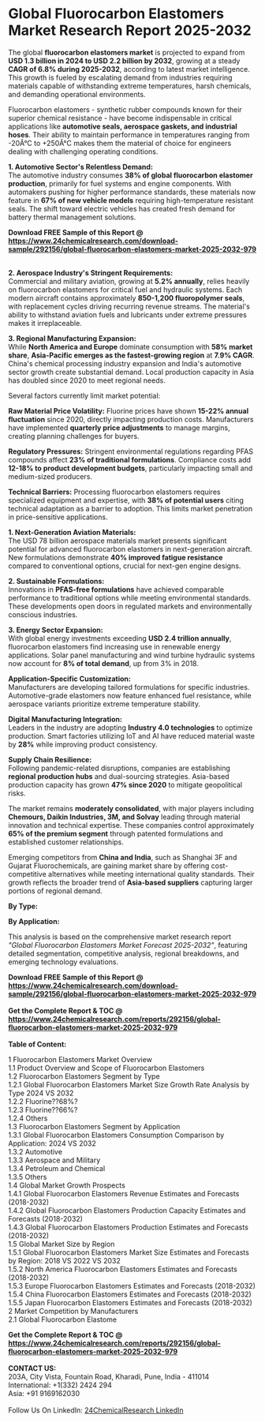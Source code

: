 <h1>Global Fluorocarbon Elastomers Market Research Report 2025-2032</h1><p>The global <strong>fluorocarbon elastomers market</strong> is projected to expand from <strong>USD 1.3 billion in 2024 to USD 2.2 billion by 2032</strong>, growing at a steady <strong>CAGR of 6.8% during 2025-2032</strong>, according to latest market intelligence. This growth is fueled by escalating demand from industries requiring materials capable of withstanding extreme temperatures, harsh chemicals, and demanding operational environments.</p><p>Fluorocarbon elastomers - synthetic rubber compounds known for their superior chemical resistance - have become indispensable in critical applications like <strong>automotive seals, aerospace gaskets, and industrial hoses</strong>. Their ability to maintain performance in temperatures ranging from -20Â°C to +250Â°C makes them the material of choice for engineers dealing with challenging operating conditions.</p><p><strong>1. Automotive Sector's Relentless Demand:</strong><br>
The automotive industry consumes <strong>38% of global fluorocarbon elastomer production</strong>, primarily for fuel systems and engine components. With automakers pushing for higher performance standards, these materials now feature in <strong>67% of new vehicle models</strong> requiring high-temperature resistant seals. The shift toward electric vehicles has created fresh demand for battery thermal management solutions.</p><div><b>Download FREE Sample of this Report @ 
            <a href="https://www.24chemicalresearch.com/download-sample/292156/global-fluorocarbon-elastomers-market-2025-2032-979">
            https://www.24chemicalresearch.com/download-sample/292156/global-fluorocarbon-elastomers-market-2025-2032-979</a></b></div><br><p><strong>2. Aerospace Industry's Stringent Requirements:</strong><br>
Commercial and military aviation, growing at <strong>5.2% annually</strong>, relies heavily on fluorocarbon elastomers for critical fuel and hydraulic systems. Each modern aircraft contains approximately <strong>850-1,200 fluoropolymer seals</strong>, with replacement cycles driving recurring revenue streams. The material's ability to withstand aviation fuels and lubricants under extreme pressures makes it irreplaceable.</p><p><strong>3. Regional Manufacturing Expansion:</strong><br>
While <strong>North America and Europe</strong> dominate consumption with <strong>58% market share</strong>, <strong>Asia-Pacific emerges as the fastest-growing region</strong> at <strong>7.9% CAGR</strong>. China's chemical processing industry expansion and India's automotive sector growth create substantial demand. Local production capacity in Asia has doubled since 2020 to meet regional needs.</p><p>Several factors currently limit market potential:</p><p><strong>Raw Material Price Volatility:</strong> Fluorine prices have shown <strong>15-22% annual fluctuation</strong> since 2020, directly impacting production costs. Manufacturers have implemented <strong>quarterly price adjustments</strong> to manage margins, creating planning challenges for buyers.</p><p><strong>Regulatory Pressures:</strong> Stringent environmental regulations regarding PFAS compounds affect <strong>23% of traditional formulations</strong>. Compliance costs add <strong>12-18% to product development budgets</strong>, particularly impacting small and medium-sized producers.</p><p><strong>Technical Barriers:</strong> Processing fluorocarbon elastomers requires specialized equipment and expertise, with <strong>38% of potential users</strong> citing technical adaptation as a barrier to adoption. This limits market penetration in price-sensitive applications.</p><p><strong>1. Next-Generation Aviation Materials:</strong><br>
The USD 78 billion aerospace materials market presents significant potential for advanced fluorocarbon elastomers in next-generation aircraft. New formulations demonstrate <strong>40% improved fatigue resistance</strong> compared to conventional options, crucial for next-gen engine designs.</p><p><strong>2. Sustainable Formulations:</strong><br>
Innovations in <strong>PFAS-free formulations</strong> have achieved comparable performance to traditional options while meeting environmental standards. These developments open doors in regulated markets and environmentally conscious industries.</p><p><strong>3. Energy Sector Expansion:</strong><br>
With global energy investments exceeding <strong>USD 2.4 trillion annually</strong>, fluorocarbon elastomers find increasing use in renewable energy applications. Solar panel manufacturing and wind turbine hydraulic systems now account for <strong>8% of total demand</strong>, up from 3% in 2018.</p><p><strong>Application-Specific Customization:</strong><br>
    Manufacturers are developing tailored formulations for specific industries. Automotive-grade elastomers now feature enhanced fuel resistance, while aerospace variants prioritize extreme temperature stability.</p><p><strong>Digital Manufacturing Integration:</strong><br>
    Leaders in the industry are adopting <strong>Industry 4.0 technologies</strong> to optimize production. Smart factories utilizing IoT and AI have reduced material waste by <strong>28%</strong> while improving product consistency.</p><p><strong>Supply Chain Resilience:</strong><br>
    Following pandemic-related disruptions, companies are establishing <strong>regional production hubs</strong> and dual-sourcing strategies. Asia-based production capacity has grown <strong>47% since 2020</strong> to mitigate geopolitical risks.</p><p>The market remains <strong>moderately consolidated</strong>, with major players including <strong>Chemours, Daikin Industries, 3M, and Solvay</strong> leading through material innovation and technical expertise. These companies control approximately <strong>65% of the premium segment</strong> through patented formulations and established customer relationships.</p><p>Emerging competitors from <strong>China and India</strong>, such as Shanghai 3F and Gujarat Fluorochemicals, are gaining market share by offering cost-competitive alternatives while meeting international quality standards. Their growth reflects the broader trend of <strong>Asia-based suppliers</strong> capturing larger portions of regional demand.</p><p><strong>By Type:</strong></p><p><strong>By Application:</strong></p><p>This analysis is based on the comprehensive market research report <em>"Global Fluorocarbon Elastomers Market Forecast 2025-2032"</em>, featuring detailed segmentation, competitive analysis, regional breakdowns, and emerging technology evaluations.</p><div><b>Download FREE Sample of this Report @ 
            <a href="https://www.24chemicalresearch.com/download-sample/292156/global-fluorocarbon-elastomers-market-2025-2032-979">
            https://www.24chemicalresearch.com/download-sample/292156/global-fluorocarbon-elastomers-market-2025-2032-979</a></b></div><br><div><b>Get the Complete Report & TOC @ 
            <a href="https://www.24chemicalresearch.com/reports/292156/global-fluorocarbon-elastomers-market-2025-2032-979">
            https://www.24chemicalresearch.com/reports/292156/global-fluorocarbon-elastomers-market-2025-2032-979</a></b></div><br>
            <b>Table of Content:</b><p>1 Fluorocarbon Elastomers Market Overview<br />
    1.1 Product Overview and Scope of Fluorocarbon Elastomers<br />
    1.2 Fluorocarbon Elastomers Segment by Type<br />
        1.2.1 Global Fluorocarbon Elastomers Market Size Growth Rate Analysis by Type 2024 VS 2032<br />
        1.2.2 Fluorine??68%?<br />
        1.2.3 Fluorine??66%?<br />
        1.2.4 Others<br />
    1.3 Fluorocarbon Elastomers Segment by Application<br />
        1.3.1 Global Fluorocarbon Elastomers Consumption Comparison by Application: 2024 VS 2032<br />
        1.3.2 Automotive<br />
        1.3.3 Aerospace and Military<br />
        1.3.4 Petroleum and Chemical<br />
        1.3.5 Others<br />
    1.4 Global Market Growth Prospects<br />
        1.4.1 Global Fluorocarbon Elastomers Revenue Estimates and Forecasts (2018-2032)<br />
        1.4.2 Global Fluorocarbon Elastomers Production Capacity Estimates and Forecasts (2018-2032)<br />
        1.4.3 Global Fluorocarbon Elastomers Production Estimates and Forecasts (2018-2032)<br />
    1.5 Global Market Size by Region<br />
        1.5.1 Global Fluorocarbon Elastomers Market Size Estimates and Forecasts by Region: 2018 VS 2022 VS 2032<br />
        1.5.2 North America Fluorocarbon Elastomers Estimates and Forecasts (2018-2032)<br />
        1.5.3 Europe Fluorocarbon Elastomers Estimates and Forecasts (2018-2032)<br />
        1.5.4 China Fluorocarbon Elastomers Estimates and Forecasts (2018-2032)<br />
        1.5.5 Japan Fluorocarbon Elastomers Estimates and Forecasts (2018-2032)<br />
2 Market Competition by Manufacturers<br />
    2.1 Global Fluorocarbon Elastome</p><div><b>Get the Complete Report & TOC @ 
            <a href="https://www.24chemicalresearch.com/reports/292156/global-fluorocarbon-elastomers-market-2025-2032-979">
            https://www.24chemicalresearch.com/reports/292156/global-fluorocarbon-elastomers-market-2025-2032-979</a></b></div><br><b>CONTACT US:</b><br>
            203A, City Vista, Fountain Road, Kharadi, Pune, India - 411014<br>
            International: +1(332) 2424 294<br>
            Asia: +91 9169162030 <br><br>
            Follow Us On LinkedIn: <a href="https://www.linkedin.com/company/24chemicalresearch/">24ChemicalResearch LinkedIn</a>